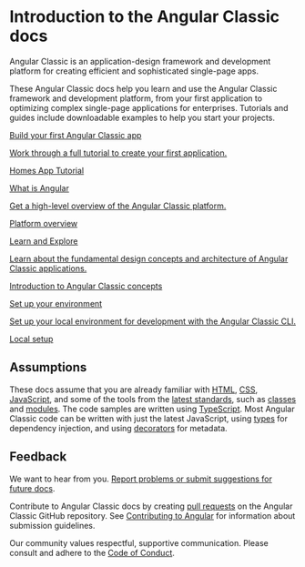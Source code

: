 <h1 class="no-toc">Introduction to the Angular Classic docs</h1>

Angular Classic is an application-design framework and development platform for creating efficient and sophisticated single-page apps.

These Angular Classic docs help you learn and use the Angular Classic framework and development platform, from your first application to optimizing complex single-page applications for enterprises.
Tutorials and guides include downloadable examples to help you start your projects.

<div class="card-container">
  <a href="tutorial/first-app" class="docs-card" title="Work through a full tutorial">
    <section>Build your first Angular Classic app</section>
    <p>Work through a full tutorial to create your first application.</p>
    <p class="card-footer">Homes App Tutorial</p>
  </a>
  <a href="guide/what-is-angular" class="docs-card" title="Angular Classic Platform Overview">
    <section>What is Angular</section>
    <p>Get a high-level overview of the Angular Classic platform.</p>
    <p class="card-footer">Platform overview</p>
  </a>
  <a href="guide/architecture" class="docs-card" title="Angular Classic Concepts">
    <section>Learn and Explore</section>
    <p>Learn about the fundamental design concepts and architecture of Angular Classic applications.</p>
    <p class="card-footer">Introduction to Angular Classic concepts</p>
  </a>
  <a href="guide/setup-local" class="docs-card" title="Angular Classic Local Environment Setup">
    <section>Set up your environment</section>
    <p>Set up your local environment for development with the Angular Classic CLI.</p>
    <p class="card-footer">Local setup</p>
  </a>
</div>

## Assumptions

These docs assume that you are already familiar with [HTML](https://developer.mozilla.org/docs/Learn/HTML/Introduction_to_HTML "Learn HTML"), [CSS](https://developer.mozilla.org/docs/Learn/CSS/First_steps "Learn CSS"), [JavaScript](https://developer.mozilla.org/docs/Web/JavaScript/A_re-introduction_to_JavaScript "Learn JavaScript"),
and some of the tools from the [latest standards](https://developer.mozilla.org/docs/Web/JavaScript/Language_Resources "Latest JavaScript standards"), such as [classes](https://developer.mozilla.org/docs/Web/JavaScript/Reference/Classes "ES2015 Classes") and [modules](https://developer.mozilla.org/docs/Web/JavaScript/Reference/Statements/import "ES2015 Modules").
The code samples are written using [TypeScript](https://www.typescriptlang.org/ "TypeScript").
Most Angular Classic code can be written with just the latest JavaScript, using [types](https://www.typescriptlang.org/docs/handbook/classes.html "TypeScript Types") for dependency injection, and using [decorators](https://www.typescriptlang.org/docs/handbook/decorators.html "Decorators") for metadata.

## Feedback

<!-- vale Angular.Google_We = NO -->

We want to hear from you. [Report problems or submit suggestions for future docs](https://github.com/ng-classic/ng-classic/issues/new/choose "Angular Classic GitHub repository new issue form").

Contribute to Angular Classic docs by creating
[pull requests](https://github.com/ng-classic/ng-classic/pulls "Angular Classic Github pull requests")
on the Angular Classic GitHub repository.
See [Contributing to Angular](https://github.com/ng-classic/ng-classic/blob/main/CONTRIBUTING.md "Contributing guide")
for information about submission guidelines.

Our community values respectful, supportive communication.
Please consult and adhere to the [Code of Conduct](https://github.com/angular/code-of-conduct/blob/main/CODE_OF_CONDUCT.md "Contributor code of conduct").

<!-- vale Angular.Google_We = YES -->
